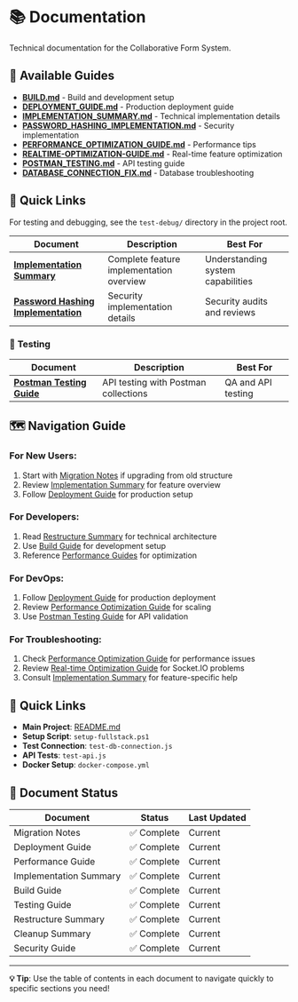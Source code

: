 # 📚 Documentation

Technical documentation for the Collaborative Form System.

## 📖 Available Guides

- **[BUILD.md](BUILD.md)** - Build and development setup
- **[DEPLOYMENT_GUIDE.md](DEPLOYMENT_GUIDE.md)** - Production deployment guide
- **[IMPLEMENTATION_SUMMARY.md](IMPLEMENTATION_SUMMARY.md)** - Technical implementation details
- **[PASSWORD_HASHING_IMPLEMENTATION.md](PASSWORD_HASHING_IMPLEMENTATION.md)** - Security implementation
- **[PERFORMANCE_OPTIMIZATION_GUIDE.md](PERFORMANCE_OPTIMIZATION_GUIDE.md)** - Performance tips
- **[REALTIME-OPTIMIZATION-GUIDE.md](REALTIME-OPTIMIZATION-GUIDE.md)** - Real-time feature optimization
- **[POSTMAN_TESTING.md](POSTMAN_TESTING.md)** - API testing guide
- **[DATABASE_CONNECTION_FIX.md](DATABASE_CONNECTION_FIX.md)** - Database troubleshooting

## 🚀 Quick Links

For testing and debugging, see the `test-debug/` directory in the project root.

| Document                                                                  | Description                              | Best For                          |
| ------------------------------------------------------------------------- | ---------------------------------------- | --------------------------------- |
| **[Implementation Summary](IMPLEMENTATION_SUMMARY.md)**                   | Complete feature implementation overview | Understanding system capabilities |
| **[Password Hashing Implementation](PASSWORD_HASHING_IMPLEMENTATION.md)** | Security implementation details          | Security audits and reviews       |

### 🧪 **Testing**

| Document                                        | Description                          | Best For           |
| ----------------------------------------------- | ------------------------------------ | ------------------ |
| **[Postman Testing Guide](POSTMAN_TESTING.md)** | API testing with Postman collections | QA and API testing |

## 🗺️ **Navigation Guide**

### **For New Users:**

1. Start with [Migration Notes](MIGRATION_NOTES.md) if upgrading from old structure
2. Review [Implementation Summary](IMPLEMENTATION_SUMMARY.md) for feature overview
3. Follow [Deployment Guide](DEPLOYMENT_GUIDE.md) for production setup

### **For Developers:**

1. Read [Restructure Summary](RESTRUCTURE_SUMMARY.md) for technical architecture
2. Use [Build Guide](BUILD.md) for development setup
3. Reference [Performance Guides](PERFORMANCE_OPTIMIZATION_GUIDE.md) for optimization

### **For DevOps:**

1. Follow [Deployment Guide](DEPLOYMENT_GUIDE.md) for production deployment
2. Review [Performance Optimization Guide](PERFORMANCE_OPTIMIZATION_GUIDE.md) for scaling
3. Use [Postman Testing Guide](POSTMAN_TESTING.md) for API validation

### **For Troubleshooting:**

1. Check [Performance Optimization Guide](PERFORMANCE_OPTIMIZATION_GUIDE.md) for performance issues
2. Review [Real-time Optimization Guide](REALTIME-OPTIMIZATION-GUIDE.md) for Socket.IO problems
3. Consult [Implementation Summary](IMPLEMENTATION_SUMMARY.md) for feature-specific help

## 🔗 **Quick Links**

- **Main Project**: [README.md](../README.md)
- **Setup Script**: `setup-fullstack.ps1`
- **Test Connection**: `test-db-connection.js`
- **API Tests**: `test-api.js`
- **Docker Setup**: `docker-compose.yml`

## 📝 **Document Status**

| Document               | Status      | Last Updated |
| ---------------------- | ----------- | ------------ |
| Migration Notes        | ✅ Complete | Current      |
| Deployment Guide       | ✅ Complete | Current      |
| Performance Guide      | ✅ Complete | Current      |
| Implementation Summary | ✅ Complete | Current      |
| Build Guide            | ✅ Complete | Current      |
| Testing Guide          | ✅ Complete | Current      |
| Restructure Summary    | ✅ Complete | Current      |
| Cleanup Summary        | ✅ Complete | Current      |
| Security Guide         | ✅ Complete | Current      |

---

**💡 Tip**: Use the table of contents in each document to navigate quickly to specific sections you need!
